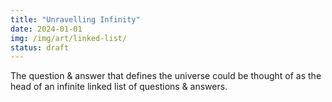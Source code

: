 ```yaml
---
title: "Unravelling Infinity"
date: 2024-01-01
img: /img/art/linked-list/
status: draft
---
```

The question & answer that defines the universe could be thought of as the head of an infinite linked list of questions & answers.